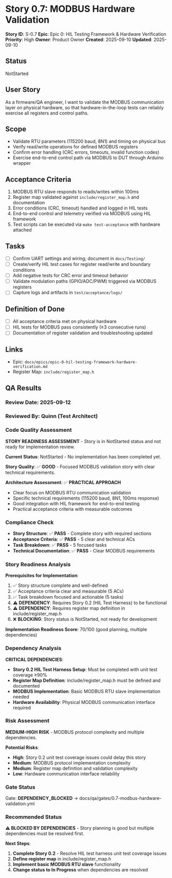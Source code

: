# Story 0.7: MODBUS Hardware Validation

**Story ID**: S-0.7
**Epic**: Epic 0: HIL Testing Framework & Hardware Verification
**Priority**: High
**Owner**: Product Owner
**Created**: 2025-09-10
**Updated**: 2025-09-10

## Status

NotStarted

## User Story

As a firmware/QA engineer,
I want to validate the MODBUS communication layer on physical hardware,
so that hardware-in-the-loop tests can reliably exercise all registers and control paths.

## Scope

- Validate RTU parameters (115200 baud, 8N1) and timing on physical bus
- Verify read/write operations for defined MODBUS registers
- Confirm error handling (CRC errors, timeouts, invalid function codes)
- Exercise end-to-end control path via MODBUS to DUT through Arduino wrapper

## Acceptance Criteria

1. MODBUS RTU slave responds to reads/writes within 100ms
2. Register map validated against `include/register_map.h` and documentation
3. Error conditions (CRC, timeout) handled and logged in HIL tests
4. End-to-end control and telemetry verified via MODBUS using HIL framework
5. Test scripts can be executed via `make test-acceptance` with hardware attached

## Tasks

- [ ] Confirm UART settings and wiring; document in `docs/Testing/`
- [ ] Create/verify HIL test cases for register read/write and boundary conditions
- [ ] Add negative tests for CRC error and timeout behavior
- [ ] Validate modulation paths (GPIO/ADC/PWM) triggered via MODBUS registers
- [ ] Capture logs and artifacts in `test/acceptance/logs/`

## Definition of Done

- [ ] All acceptance criteria met on physical hardware
- [ ] HIL tests for MODBUS pass consistently (≥3 consecutive runs)
- [ ] Documentation of register validation and troubleshooting updated

## Links

- Epic: `docs/epics/epic-0-hil-testing-framework-hardware-verification.md`
- Register Map: `include/register_map.h`

## QA Results

### Review Date: 2025-09-12

### Reviewed By: Quinn (Test Architect)

### Code Quality Assessment

**STORY READINESS ASSESSMENT** - Story is in NotStarted status and not ready for implementation review.

**Current Status**: NotStarted - No implementation has been completed yet.

**Story Quality**: ✅ **GOOD** - Focused MODBUS validation story with clear technical requirements.

**Architecture Assessment**: ✅ **PRACTICAL APPROACH**

- Clear focus on MODBUS RTU communication validation
- Specific technical requirements (115200 baud, 8N1, 100ms response)
- Good integration with HIL framework for end-to-end testing
- Practical acceptance criteria with measurable outcomes

### Compliance Check

- **Story Structure**: ✅ **PASS** - Complete story with required sections
- **Acceptance Criteria**: ✅ **PASS** - 5 clear and technical ACs
- **Task Breakdown**: ✅ **PASS** - 5 focused tasks
- **Technical Documentation**: ✅ **PASS** - Clear MODBUS requirements

### Story Readiness Analysis

**Prerequisites for Implementation**:

1. ✅ Story structure complete and well-defined
2. ✅ Acceptance criteria clear and measurable (5 ACs)
3. ✅ Task breakdown focused and actionable (5 tasks)
4. ⚠️ **DEPENDENCY**: Requires Story 0.2 (HIL Test Harness) to be functional
5. ⚠️ **DEPENDENCY**: Requires register map definition in include/register_map.h
6. ❌ **BLOCKING**: Story status is NotStarted, not ready for development

**Implementation Readiness Score**: 70/100 (good planning, multiple dependencies)

### Dependency Analysis

**CRITICAL DEPENDENCIES**:

- **Story 0.2 HIL Test Harness Setup**: Must be completed with unit test coverage ≥90%
- **Register Map Definition**: include/register_map.h must be defined and documented
- **MODBUS Implementation**: Basic MODBUS RTU slave implementation needed
- **Hardware Availability**: Physical MODBUS communication interface required

### Risk Assessment

**MEDIUM-HIGH RISK** - MODBUS protocol complexity and multiple dependencies.

**Potential Risks**:
- **High**: Story 0.2 unit test coverage issues could delay this story
- **Medium**: MODBUS protocol implementation complexity
- **Medium**: Register map definition and validation complexity
- **Low**: Hardware communication interface reliability

### Gate Status

Gate: **DEPENDENCY_BLOCKED** → docs/qa/gates/0.7-modbus-hardware-validation.yml

### Recommended Status

**⚠️ BLOCKED BY DEPENDENCIES** - Story planning is good but multiple dependencies must be resolved first.

**Next Steps**:
1. **Complete Story 0.2** - Resolve HIL test harness unit test coverage issues
2. **Define register map** in include/register_map.h
3. **Implement basic MODBUS RTU slave** functionality
4. **Change status to In Progress** when dependencies are resolved
